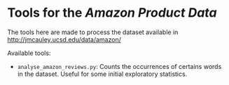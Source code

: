 # Tools for the _Amazon Product Data_

The tools here are made to process the dataset available in
http://jmcauley.ucsd.edu/data/amazon/

Available tools:

* `analyse_amazon_reviews.py`: Counts the occurrences of certains words in the
	dataset. Useful for some initial exploratory statistics.


